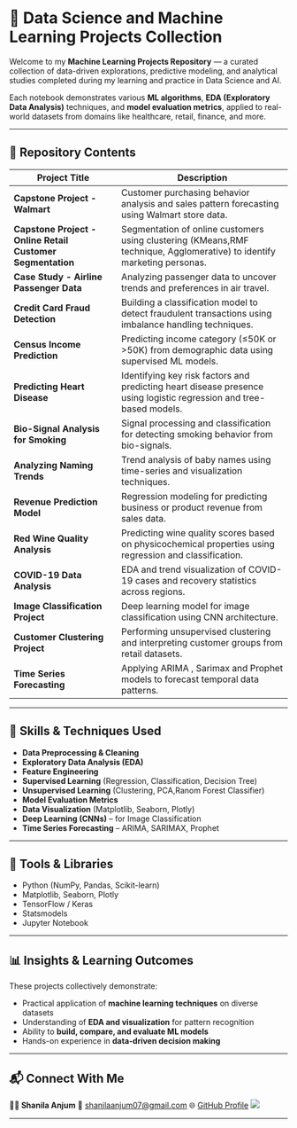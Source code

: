 # 🧠 Data Science and Machine Learning Projects Collection

Welcome to my **Machine Learning Projects Repository** — a curated collection of data-driven explorations, predictive modeling, and analytical studies completed during my learning and practice in Data Science and AI.

Each notebook demonstrates various **ML algorithms**, **EDA (Exploratory Data Analysis)** techniques, and **model evaluation metrics**, applied to real-world datasets from domains like healthcare, retail, finance, and more.

---

## 📁 Repository Contents

| Project Title                                              | Description                                                                                                         |
| ---------------------------------------------------------- | ------------------------------------------------------------------------------------------------------------------- |
| **Capstone Project - Walmart**                             | Customer purchasing behavior analysis and sales pattern forecasting using Walmart store data.                       |
| **Capstone Project - Online Retail Customer Segmentation** | Segmentation of online customers using clustering (KMeans,RMF technique, Agglomerative) to identify marketing personas.   |
| **Case Study - Airline Passenger Data**                    | Analyzing passenger data to uncover trends and preferences in air travel.                                           |
| **Credit Card Fraud Detection**                            | Building a classification model to detect fraudulent transactions using imbalance handling techniques.              |
| **Census Income Prediction**                               | Predicting income category (≤50K or >50K) from demographic data using supervised ML models.                         |
| **Predicting Heart Disease**                               | Identifying key risk factors and predicting heart disease presence using logistic regression and tree-based models. |
| **Bio-Signal Analysis for Smoking**                        | Signal processing and classification for detecting smoking behavior from bio-signals.                               |
| **Analyzing Naming Trends**                                | Trend analysis of baby names using time-series and visualization techniques.                                        |
| **Revenue Prediction Model**                               | Regression modeling for predicting business or product revenue from sales data.                                     |
| **Red Wine Quality Analysis**                              | Predicting wine quality scores based on physicochemical properties using regression and classification.             |
| **COVID-19 Data Analysis**                                 | EDA and trend visualization of COVID-19 cases and recovery statistics across regions.                               |
| **Image Classification Project**                           | Deep learning model for image classification using CNN architecture.                                                |
| **Customer Clustering Project**                            | Performing unsupervised clustering and interpreting customer groups from retail datasets.                           |
| **Time Series Forecasting**                                | Applying ARIMA , Sarimax and Prophet models to forecast temporal data patterns.                                               |

---

## 🧩 Skills & Techniques Used

* **Data Preprocessing & Cleaning**
* **Exploratory Data Analysis (EDA)**
* **Feature Engineering**
* **Supervised Learning** (Regression, Classification, Decision Tree)
* **Unsupervised Learning** (Clustering, PCA,Ranom Forest Classifier)
* **Model Evaluation Metrics**
* **Data Visualization** (Matplotlib, Seaborn, Plotly)
* **Deep Learning (CNNs)** – for Image Classification
* **Time Series Forecasting** – ARIMA, SARIMAX, Prophet

---

## 🧰 Tools & Libraries

* Python (NumPy, Pandas, Scikit-learn)
* Matplotlib, Seaborn, Plotly
* TensorFlow / Keras
* Statsmodels
* Jupyter Notebook

---

## 📊 Insights & Learning Outcomes

These projects collectively demonstrate:

* Practical application of **machine learning techniques** on diverse datasets
* Understanding of **EDA and visualization** for pattern recognition
* Ability to **build, compare, and evaluate ML models**
* Hands-on experience in **data-driven decision making**

---

## 📬 Connect With Me

**👩‍💻 Shanila Anjum**
📧 [shanilaanjum07@gmail.com](mailto:shanilaanjum07@gmail.com)
🌐 [GitHub Profile](https://github.com/Shaneela07)
 [![](https://img.shields.io/badge/LinkedIn-0077B5?style=for-the-badge&logo=linkedin&logoColor=white)](https://www.linkedin.com/in//shaneela-anjum/)

---

